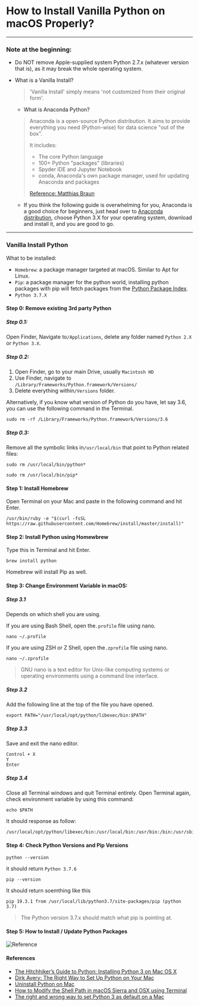 # How to Install Vanilla Python on macOS Properly?


---
### Note at the beginning:

- Do NOT remove Apple-supplied system Python 2.7.x (whatever version that is), as it may break the whole operating system.


- What is a Vanilla Install?

	>'Vanilla Install' simply means 'not customized from their original form'.

    - What is Anaconda Python?

	>Anaconda is a open-source Python distribution. It aims to provide everything you need (Python-wise) for data science "out of the box".
    >
    >It includes:
    >
    >- The core Python language
    >- 100+ Python "packages" (libraries)
    >- Spyder IDE and Jupyter Notebook
    >- conda, Anaconda's own package manager, used for updating Anaconda and packages
    >
    >[Reference: Matthias Braun](https://stackoverflow.com/a/42096429/8198210)


	- If you think the following guide is overwhelming for you, Anaconda is a good choice for beginners, just head over to [Anaconda distribution](https://www.anaconda.com/distribution/), choose Python 3.X for your operating system, download and install it, and you are good to go.

---

### Vanilla Install Python


What to be installed:

- `Homebrew`: a package manager targeted at macOS. Similar to Apt for Linux.
- `Pip`: a package manager for the python world, installing python packages with pip will fetch packages from the [Python Package Index](https://pypi.org/).
- `Python 3.7.X`

#### Step 0: Remove existing 3rd party Python

##### Step 0.1:
Open Finder, Navigate to`/Applications`, delete any folder named `Python 2.X` or `Python 3.X`.

##### Step 0.2:
1. Open Finder, go to your main Drive, usually `Macintosh HD`
2. Use Finder, navigate to `/Library/Frameworks/Python.framework/Versions/`
3. Delete everything within`/Versions` folder.

Alternatively, if you know what version of Python do you have, let say 3.6, you can use the following command in the Terminal.

```
sudo rm -rf /Library/Frameworks/Python.framework/Versions/3.6
```
##### Step 0.3:
Remove all the symbolic links in`/usr/local/bin` that point to Python related files:

```
sudo rm /usr/local/bin/python*
```
```
sudo rm /usr/local/bin/pip*
```


#### Step 1: Install Homebrew

Open Terminal on your Mac and paste in the following command and hit Enter.

```
/usr/bin/ruby -e "$(curl -fsSL https://raw.githubusercontent.com/Homebrew/install/master/install)"
```

#### Step 2: Install Python using Homewbrew
Type this in Terminal and hit Enter.

```
brew install python
```
Homebrew will install Pip as well.

#### Step 3: Change Environment Variable in macOS:

##### Step 3.1

Depends on which shell you are using.

If you are using Bash Shell, open the`.profile` file using nano.

```
nano ~/.profile
```
If you are using ZSH or Z Shell, open the`.zprofile` file using nano.

```
nano ~/.zprofile
```
>GNU nano is a text editor for Unix-like computing systems or operating environments using a command line interface.

##### Step 3.2

Add the following line at the top of the file you have opened.

```
export PATH="/usr/local/opt/python/libexec/bin:$PATH"
```

##### Step 3.3
Save and exit the nano editor.

```
Control + X
Y
Enter
```

##### Step 3.4
Close all Terminal windows and quit Terminal entirely. Open Terminal again, check environment variable by using this command:

```
echo $PATH
```

It should response as follow:

```
/usr/local/opt/python/libexec/bin:/usr/local/bin:/usr/bin:/bin:/usr/sbin:/sbin
```

#### Step 4: Check Python Versions and Pip Versions

```
python --version
```

it should return `Python 3.7.6`

```
pip --version
```
It should return soemthing like this
```
pip 19.3.1 from /usr/local/lib/python3.7/site-packages/pip (python 3.7)
```
> The Python version 3.7.x should match what pip is pointing at.

#### Step 5: How to Install / Update Python Packages
![Reference](https://miro.medium.com/max/577/1*w-gYboE96IYdDBUDR7QokQ.png)




#### References
- [The Hitchhiker’s Guide to Python: Installing Python 3 on Mac OS X](https://docs.python-guide.org/starting/install3/osx/)
- [Dirk Avery: The Right Way to Set Up Python on Your Mac](https://medium.com/faun/the-right-way-to-set-up-python-on-your-mac-e923ffe8cf8e)
- [Uninstall Python on Mac](https://nektony.com/how-to/uninstall-python-on-mac)
- [How to Modify the Shell Path in macOS Sierra and OSX using Terminal](https://coolestguidesontheplanet.com/add-shell-path-osx/)
- [The right and wrong way to set Python 3 as default on a Mac](https://opensource.com/article/19/5/python-3-default-mac)
